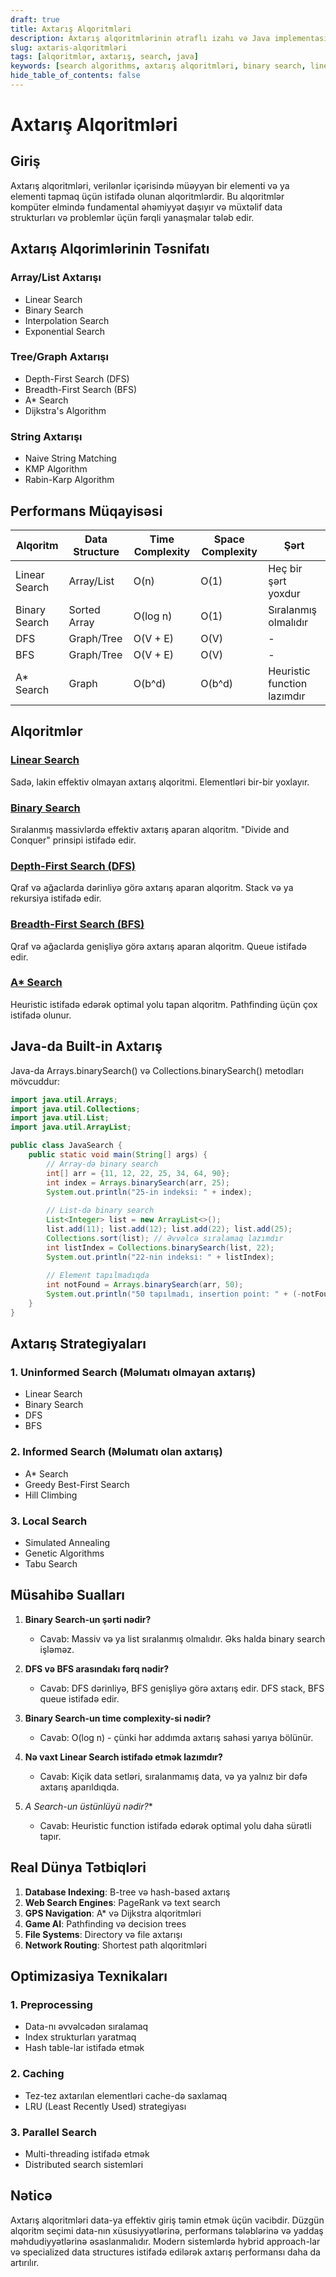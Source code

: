 ```yaml
---
draft: true
title: Axtarış Alqoritmləri
description: Axtarış alqoritmlərinin ətraflı izahı və Java implementasiyaları
slug: axtaris-alqoritmləri
tags: [alqoritmlər, axtarış, search, java]
keywords: [search algorithms, axtarış alqoritmləri, binary search, linear search, dfs, bfs]
hide_table_of_contents: false
---
```


# Axtarış Alqoritmləri

## Giriş

Axtarış alqoritmləri, verilənlər içərisində müəyyən bir elementi və ya elementi tapmaq üçün istifadə olunan alqoritmlərdir. Bu alqoritmlər kompüter elmində fundamental əhəmiyyət daşıyır və müxtəlif data strukturları və problemlər üçün fərqli yanaşmalar tələb edir.

## Axtarış Alqorimlərinin Təsnifatı

### Array/List Axtarışı
- Linear Search
- Binary Search
- Interpolation Search
- Exponential Search

### Tree/Graph Axtarışı
- Depth-First Search (DFS)
- Breadth-First Search (BFS)
- A* Search
- Dijkstra's Algorithm

### String Axtarışı
- Naive String Matching
- KMP Algorithm
- Rabin-Karp Algorithm

## Performans Müqayisəsi

| Alqoritm | Data Structure | Time Complexity | Space Complexity | Şərt |
|----------|----------------|-----------------|------------------|------|
| Linear Search | Array/List | O(n) | O(1) | Heç bir şərt yoxdur |
| Binary Search | Sorted Array | O(log n) | O(1) | Sıralanmış olmalıdır |
| DFS | Graph/Tree | O(V + E) | O(V) | - |
| BFS | Graph/Tree | O(V + E) | O(V) | - |
| A* Search | Graph | O(b^d) | O(b^d) | Heuristic function lazımdır |

## Alqoritmlər

### [Linear Search](./linear-search.md)
Sadə, lakin effektiv olmayan axtarış alqoritmi. Elementləri bir-bir yoxlayır.

### [Binary Search](./binary-search.md)
Sıralanmış massivlərdə effektiv axtarış aparan alqoritm. "Divide and Conquer" prinsipi istifadə edir.

### [Depth-First Search (DFS)](./dfs.md)
Qraf və ağaclarda dərinliyə görə axtarış aparan alqoritm. Stack və ya rekursiya istifadə edir.

### [Breadth-First Search (BFS)](./bfs.md)
Qraf və ağaclarda genişliyə görə axtarış aparan alqoritm. Queue istifadə edir.

### [A* Search](./a-star.md)
Heuristic istifadə edərək optimal yolu tapan alqoritm. Pathfinding üçün çox istifadə olunur.

## Java-da Built-in Axtarış

Java-da Arrays.binarySearch() və Collections.binarySearch() metodları mövcuddur:

```java
import java.util.Arrays;
import java.util.Collections;
import java.util.List;
import java.util.ArrayList;

public class JavaSearch {
    public static void main(String[] args) {
        // Array-də binary search
        int[] arr = {11, 12, 22, 25, 34, 64, 90};
        int index = Arrays.binarySearch(arr, 25);
        System.out.println("25-in indeksi: " + index);
        
        // List-də binary search
        List<Integer> list = new ArrayList<>();
        list.add(11); list.add(12); list.add(22); list.add(25);
        Collections.sort(list); // Əvvəlcə sıralamaq lazımdır
        int listIndex = Collections.binarySearch(list, 22);
        System.out.println("22-nin indeksi: " + listIndex);
        
        // Element tapılmadıqda
        int notFound = Arrays.binarySearch(arr, 50);
        System.out.println("50 tapılmadı, insertion point: " + (-notFound - 1));
    }
}
```

## Axtarış Strategiyaları

### 1. Uninformed Search (Məlumatı olmayan axtarış)
- Linear Search
- Binary Search
- DFS
- BFS

### 2. Informed Search (Məlumatı olan axtarış)
- A* Search
- Greedy Best-First Search
- Hill Climbing

### 3. Local Search
- Simulated Annealing
- Genetic Algorithms
- Tabu Search

## Müsahibə Sualları

1. **Binary Search-un şərti nədir?**
   - Cavab: Massiv və ya list sıralanmış olmalıdır. Əks halda binary search işləməz.

2. **DFS və BFS arasındakı fərq nədir?**
   - Cavab: DFS dərinliyə, BFS genişliyə görə axtarış edir. DFS stack, BFS queue istifadə edir.

3. **Binary Search-un time complexity-si nədir?**
   - Cavab: O(log n) - çünki hər addımda axtarış sahəsi yarıya bölünür.

4. **Nə vaxt Linear Search istifadə etmək lazımdır?**
   - Cavab: Kiçik data setləri, sıralanmamış data, və ya yalnız bir dəfə axtarış aparıldıqda.

5. **A* Search-un üstünlüyü nədir?**
   - Cavab: Heuristic function istifadə edərək optimal yolu daha sürətli tapır.

## Real Dünya Tətbiqləri

1. **Database Indexing**: B-tree və hash-based axtarış
2. **Web Search Engines**: PageRank və text search
3. **GPS Navigation**: A* və Dijkstra alqoritmləri
4. **Game AI**: Pathfinding və decision trees
5. **File Systems**: Directory və file axtarışı
6. **Network Routing**: Shortest path alqoritmləri

## Optimizasiya Texnikaları

### 1. Preprocessing
- Data-nı əvvəlcədən sıralamaq
- Index strukturları yaratmaq
- Hash table-lar istifadə etmək

### 2. Caching
- Tez-tez axtarılan elementləri cache-də saxlamaq
- LRU (Least Recently Used) strategiyası

### 3. Parallel Search
- Multi-threading istifadə etmək
- Distributed search sistemləri

## Nəticə

Axtarış alqoritmləri data-ya effektiv giriş təmin etmək üçün vacibdir. Düzgün alqoritm seçimi data-nın xüsusiyyətlərinə, performans tələblərinə və yaddaş məhdudiyyətlərinə əsaslanmalıdır. Modern sistemlərdə hybrid approach-lar və specialized data structures istifadə edilərək axtarış performansı daha da artırılır.